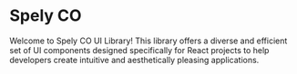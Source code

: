 # Spely CO

Welcome to Spely CO UI Library! This library offers a diverse and efficient set of UI components designed specifically for React projects to help developers create intuitive and aesthetically pleasing applications.


